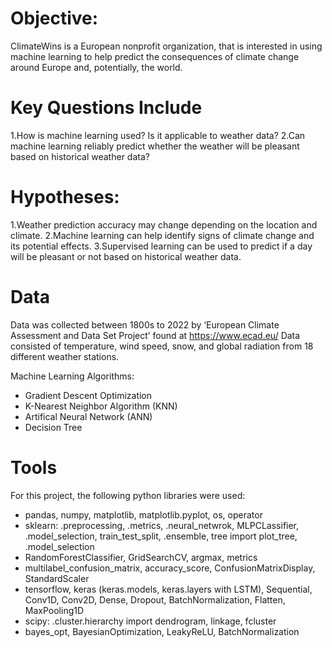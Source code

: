 # Objective:
ClimateWins is a European nonprofit organization, that is interested in using machine learning to help predict the consequences of climate change around Europe and, potentially, the world.

# Key Questions Include
1.How is machine learning used? Is it applicable to weather data?
2.Can machine learning reliably predict whether the weather will be pleasant based on historical weather data?

# Hypotheses:
1.Weather prediction accuracy may change depending on the location and climate. 
2.Machine learning can help identify signs of climate change and its potential effects.
3.Supervised learning can be used to predict if a day will be pleasant or not based on historical weather data.

# Data 
Data was collected between 1800s to 2022 by ‘European Climate Assessment and Data Set Project’ found at https://www.ecad.eu/
Data consisted of temperature, wind speed, snow, and global radiation from 18 different weather stations.

Machine Learning Algorithms:
- Gradient Descent Optimization
- K-Nearest Neighbor Algorithm (KNN)
- Artifical Neural Network (ANN)
- Decision Tree

# Tools

For this project, the following python libraries were used:
- pandas, numpy, matplotlib, matplotlib.pyplot, os, operator
- sklearn: .preprocessing, .metrics, .neural_netwrok, MLPCLassifier, .model_selection, train_test_split, .ensemble, tree import plot_tree, .model_selection
- RandomForestClassifier, GridSearchCV, argmax, metrics
- multilabel_confusion_matrix, accuracy_score, ConfusionMatrixDisplay, StandardScaler
- tensorflow, keras (keras.models, keras.layers with LSTM), Sequential, Conv1D, Conv2D, Dense, Dropout, BatchNormalization, Flatten, MaxPooling1D
- scipy: .cluster.hierarchy import dendrogram, linkage, fcluster
- bayes_opt, BayesianOptimization, LeakyReLU, BatchNormalization

